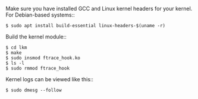 Make sure you have installed GCC and Linux kernel headers for your kernel.
For Debian-based systems::

    $ sudo apt install build-essential linux-headers-$(uname -r)


Build the kernel module::

    $ cd lkm
    $ make
    $ sudo insmod ftrace_hook.ko
    $ ls -l
    $ sudo rmmod ftrace_hook

Kernel logs can be viewed like this::

    $ sudo dmesg --follow
